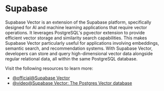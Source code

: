 # Supabase

Supabase Vector is an extension of the Supabase platform, specifically designed for AI and machine learning applications that require vector operations. It leverages PostgreSQL's pgvector extension to provide efficient vector storage and similarity search capabilities. This makes Supabase Vector particularly useful for applications involving embeddings, semantic search, and recommendation systems. With Supabase Vector, developers can store and query high-dimensional vector data alongside regular relational data, all within the same PostgreSQL database.

Visit the following resources to learn more:

- [@official@Supabase Vector](https://supabase.com/docs/guides/ai)
- [@video@Supabase Vector: The Postgres Vector database](https://www.youtube.com/watch?v=MDxEXKkxf2Q)
